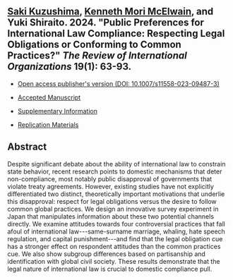 ## [Saki Kuzushima](https://ksaki.github.io/), [Kenneth Mori McElwain](https://www.kennethmcelwain.com/), and Yuki Shiraito. 2024. "Public Preferences for International Law Compliance: Respecting Legal Obligations or Conforming to Common Practices?" _The Review of International Organizations_ 19(1): 63-93.

- [Open access publisher's version (DOI: 10.1007/s11558-023-09487-3)](https://doi.org/10.1007/s11558-023-09487-3)

- [Accepted Manuscript](../files/intl_survey.pdf)

- [Supplementary Information](../files/intl_survey_si.pdf)

- [Replication Materials](https://doi.org/10.7910/DVN/KTLTPS)

## Abstract
Despite significant debate about the ability of international law to constrain state behavior, recent research points to domestic mechanisms that deter non-compliance, most notably public disapproval of governments that violate treaty agreements. However, existing studies have not explicitly differentiated two distinct, theoretically important motivations that underlie this disapproval: respect for legal obligations versus the desire to follow common global practices. We design an innovative survey experiment in Japan that manipulates information about these two potential channels directly. We examine attitudes towards four controversial practices that fall afoul of international law---same-surname marriage, whaling, hate speech regulation, and capital punishment---and find that the legal obligation cue has a stronger effect on respondent attitudes than the common practices cue. We also show subgroup differences based on partisanship and identification with global civil society. These results demonstrate that the legal nature of international law is crucial to domestic compliance pull.
